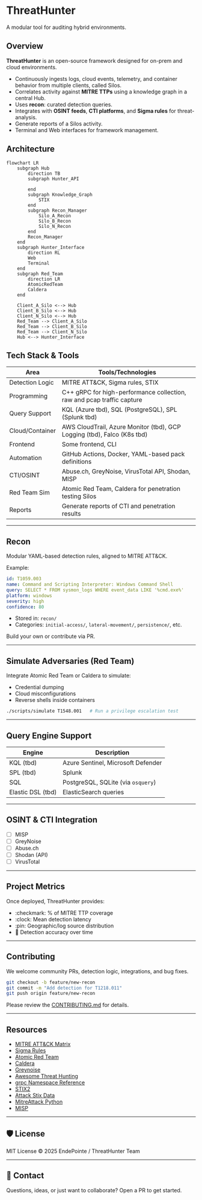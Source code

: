 # ThreatHunter

A modular tool for auditing hybrid environments.


## Overview

**ThreatHunter** is an open-source framework designed for on-prem and cloud environments. 

* Continuously ingests logs, cloud events, telemetry, and container behavior from multiple clients, called Silos.
* Correlates activity against **MITRE TTPs** using a knowledge graph in a central Hub.
* Uses **recon**: curated detection queries.
* Integrates with **OSINT feeds**, **CTI platforms**, and **Sigma rules** for threat-analysis.
* Generate reports of a Silos activity.
* Terminal and Web interfaces for framework management.

## Architecture
```mermaid
flowchart LR
    subgraph Hub
        direction TB
        subgraph Hunter_API

        end
        subgraph Knowledge_Graph
            STIX
        end
        subgraph Recon_Manager
            Silo_A_Recon
            Silo_B_Recon
            Silo_N_Recon
        end
        Recon_Manager
    end
    subgraph Hunter_Interface
        direction RL
        Web
        Terminal
    end
    subgraph Red_Team
        direction LR
        AtomicRedTeam
        Caldera
    end

    Client_A_Silo <--> Hub
    Client_B_Silo <--> Hub
    Client_N_Silo <--> Hub
    Red_Team --> Client_A_Silo
    Red_Team --> Client_B_Silo
    Red_Team --> Client_N_Silo
    Hub <--> Hunter_Interface
```

## Tech Stack & Tools

| Area               | Tools/Technologies                                            |
| ------------------ | ------------------------------------------------------------- |
| Detection Logic | MITRE ATT\&CK, Sigma rules, STIX                  |
| Programming     | C++ gRPC for high-performance collection, raw and pcap traffic capture    |
| Query Support   | KQL (Azure tbd), SQL (PostgreSQL), SPL (Splunk tbd)      |
| Cloud/Container | AWS CloudTrail, Azure Monitor (tbd), GCP Logging (tbd), Falco (K8s tbd)       |
| Frontend        | Some frontend, CLI                    |
| Automation      | GitHub Actions, Docker, YAML-based pack definitions           |
| CTI/OSINT      | Abuse.ch, GreyNoise, VirusTotal API, Shodan, MISP                   |
| Red Team Sim    | Atomic Red Team, Caldera for penetration testing Silos                |
| Reports         | Generate reports of CTI and penetration results               |

---


## Recon 

Modular YAML-based detection rules, aligned to MITRE ATT\&CK.

Example:

```yaml
id: T1059.003
name: Command and Scripting Interpreter: Windows Command Shell
query: SELECT * FROM sysmon_logs WHERE event_data LIKE '%cmd.exe%'
platform: windows
severity: high
confidence: 80
```

* Stored in: `recon/`
* Categories: `initial-access/`, `lateral-movement/`, `persistence/`, etc.

Build your own or contribute via PR.

---


## Simulate Adversaries (Red Team)

Integrate Atomic Red Team or Caldera to simulate:

* Credential dumping
* Cloud misconfigurations
* Reverse shells inside containers

```bash
./scripts/simulate T1548.001   # Run a privilege escalation test
```

---


## Query Engine Support

| Engine      | Description                        |
| ----------- | ---------------------------------- |
| KQL (tbd)         | Azure Sentinel, Microsoft Defender |
| SPL (tbd)        | Splunk                             |
| SQL        | PostgreSQL, SQLite (via `osquery`) |
| Elastic DSL (tbd)| ElasticSearch queries              |

---


## OSINT & CTI Integration

* [ ] MISP
* [ ] GreyNoise
* [ ] Abuse.ch
* [ ] Shodan (API)
* [ ] VirusTotal

---


## Project Metrics

Once deployed, ThreatHunter provides:

* :checkmark: % of MITRE TTP coverage
* :clock: Mean detection latency
* :pin: Geographic/log source distribution
* :brain: Detection accuracy over time

---


## Contributing

We welcome community PRs, detection logic, integrations, and bug fixes.

```bash
git checkout -b feature/new-recon
git commit -m "Add detection for T1218.011"
git push origin feature/new-recon
```

Please review the [CONTRIBUTING.md](CONTRIBUTING.md) for details.

---


## Resources

* [MITRE ATT\&CK Matrix](https://attack.mitre.org/matrices/enterprise/)
* [Sigma Rules](https://github.com/SigmaHQ/sigma)
* [Atomic Red Team](https://www.atomicredteam.io/)
* [Caldera](https://caldera.mitre.org/)
* [Greynoise](https://www.greynoise.io/)
* [Awesome Threat Hunting](https://github.com/endepointe/awesome-threat-detection)
* [grpc Namespace Reference](https://grpc.github.io/grpc/cpp/namespacegrpc.html)
* [STIX2](https://stix2.readthedocs.io/en/latest/)
* [Attack Stix Data](https://github.com/mitre-attack/attack-stix-data/)
* [MitreAttack Python](https://github.com/mitre-attack/mitreattack-python/)
* [MISP](https://www.misp-project.org/)
---


## 🛡️ License

MIT License © 2025 EndePointe / ThreatHunter Team

---


## 🙋 Contact

Questions, ideas, or just want to collaborate? Open a PR to get started.

```
